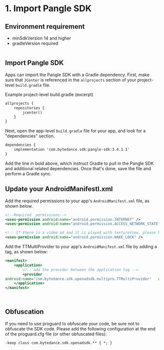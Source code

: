 # 1. Import Pangle SDK

## Environment requirement
- minSdkVersion 14 and higher
- gradleVersion required

<img scr="">

## Import Pangle SDK

Apps can import the Pangle SDK with a Gradle dependency. First, make sure that `JCenter` is referenced in the `allprojects` section of your project-level `build.gradle` file.

Example project-level build.gradle (excerpt)
```XML
allprojects {
    repositories {
        jcenter()
    }
}
```

Next, open the app-level `build.gradle` file for your app, and look for a "dependencies" section.
```XML
dependencies {
    implementation 'com.bytedance.sdk:pangle-sdk:3.4.1.1'
}
```

Add the line in bold above, which instruct Gradle to pull in the Pangle SDK and additional related dependencies. Once that's done, save the file and perform a Gradle sync.

## Update your AndroidManifestl.xml
Add the required permissions to your app's `AndroidManifest.xml` file, as shown below.
```XML
<!--Required  permissions-->
<uses-permission android:name="android.permission.INTERNET" />
<uses-permission android:name="android.permission.ACCESS_NETWORK_STATE" />

<!-- If there is a video ad and it is played with textureView, please be sure to add this, otherwise a black screen will appear -->
<uses-permission android:name="android.permission.WAKE_LOCK" />
```

Add the TTMultiProvider to your app's `AndroidManifest.xml` file by adding a <provider> tag, as shown below:
  
```XML
<manifest>
    <application>
        <!-- add the provider between the application tag -->
        <provider    
android:name="com.bytedance.sdk.openadsdk.multipro.TTMultiProvider"   android:authorities="${applicationId}.TTMultiProvider"   android:exported="false" />
    </application>
</manifest>

  
```  

## Obfuscation
If you need to use proguard to obfuscate your code, be sure not to obfuscate the SDK code. Please add the following configuration at the end of the proguard.cfg file (or other obfuscated files):
```XML
-keep class com.bytedance.sdk.openadsdk.** { *; }
```

